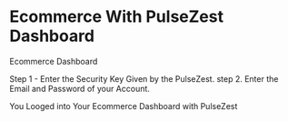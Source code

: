 # Ecommerce With PulseZest Dashboard

Ecommerce Dashboard

Step 1 - Enter the Security Key Given by the PulseZest.
step 2.  Enter the Email and Password of your Account.


You Looged into Your Ecommerce Dashboard with PulseZest
